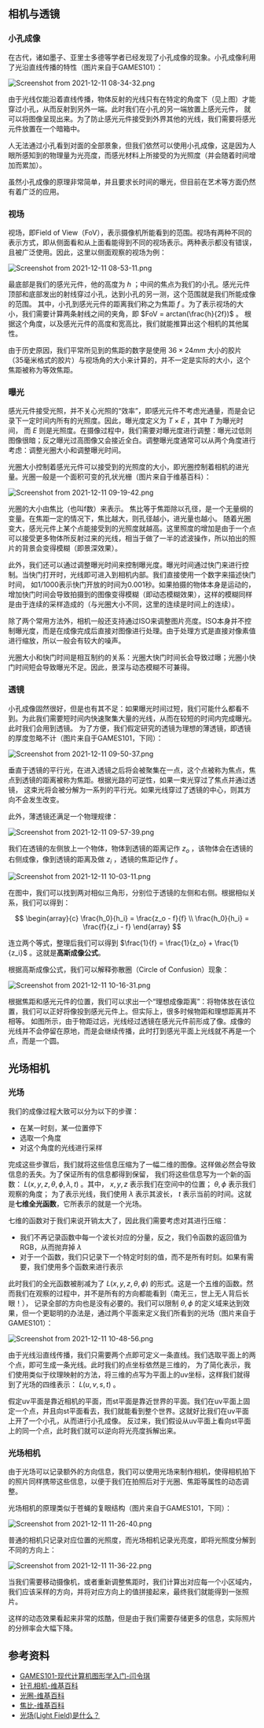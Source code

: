 ## 相机与透镜
### 小孔成像
在古代，诸如墨子、亚里士多德等学者已经发现了小孔成像的现象。小孔成像利用了光沿直线传播的特性（图片来自于GAMES101）：

![Screenshot from 2021-12-11 08-34-32.png](https://s2.loli.net/2021/12/11/dWmnj2g8ueOR31Q.png)

由于光线仅能沿着直线传播，物体反射的光线只有在特定的角度下（见上图）才能穿过小孔，从而反射到另外一端。此时我们在小孔的另一端放置上感光元件，
就可以将图像呈现出来。为了防止感光元件接受到外界其他的光线，我们需要将感光元件放置在一个暗箱中。

人无法通过小孔看到对面的全部景象，但我们依然可以使用小孔成像，这是因为人眼所感知到的物理量为光亮度，而感光材料上所接受的为光照度（并会随着时间增加而累加）。

虽然小孔成像的原理非常简单，并且要求长时间的曝光，但目前在艺术等方面仍然有着广泛的应用。

### 视场
视场，即Field of View（FoV），表示摄像机所能看到的范围。视场有两种不同的表示方式，即从侧面看和从上面看能得到不同的视场表示。两种表示都没有错误，
且被广泛使用。因此，这里以侧面观察的视场为例：

![Screenshot from 2021-12-11 08-53-11.png](https://s2.loli.net/2021/12/11/DnlUMvRWFH4NC9i.png)

最底部是我们的感光元件，他的高度为 $h$ ；中间的焦点为我们的小孔。感光元件顶部和底部发出的射线穿过小孔，达到小孔的另一测，这个范围就是我们所能成像的范围。
其中，小孔到感光元件的距离我们称之为焦距 $f$ 。为了表示视场的大小，我们需要计算两条射线之间的夹角，即 $FoV = arctan(\frac{h}{2f})$ 。
根据这个角度，以及感光元件的高度和宽高比，我们就能推算出这个相机的其他属性。

由于历史原因，我们平常所见到的焦距的数字是使用 $36 \times 24 mm$ 大小的胶片（35毫米格式的胶片）与视场角的大小来计算的，并不一定是实际的大小，这个焦距被称为等效焦距。

### 曝光
感光元件接受光照，并不关心光照的“效率”，即感光元件不考虑光通量，而是会记录下一定时间内所有的光照度。因此，曝光度定义为 $T \times E$ ，其中 $T$ 为曝光时间，
而 $E$ 则是光照度。在摄像过程中，我们需要对曝光度进行调整：曝光过低则图像很暗；反之曝光过高图像又会接近全白。调整曝光度通常可以从两个角度进行考虑：调整光圈大小和调整曝光时间。

光圈大小控制着感光元件可以接受到的光照度的大小，即光圈控制着相机的进光量。光圈一般是一个面积可变的孔状光栅（图片来自于维基百科）：

![Screenshot from 2021-12-11 09-19-42.png](https://s2.loli.net/2021/12/11/OZdDjszQhWrStBe.png)

光圈的大小由焦比（也叫f数）来表示。 焦比等于焦距除以孔径，是一个无量纲的变量。在焦距一定的情况下，焦比越大，则孔径越小，进光量也越小。
随着光圈变大，感光元件上某个点能接受到的光照度就越高。这里照度的增加是由于一个点可以接受更多物体所反射过来的光线，相当于做了一半的滤波操作，所以拍出的照片的背景会变得模糊（即景深效果）。

此外，我们还可以通过调整曝光时间来控制曝光度。曝光时间通过快门来进行控制。当快门打开时，光线即可进入到相机内部。我们直接使用一个数字来描述快门时间，
如1/1000表示快门开放的时间为0.001秒。如果拍摄的物体本身是运动的，增加快门时间会导致拍摄到的图像变得模糊（即动态模糊效果），这样的模糊同样是由于连续的采样造成的（与光圈大小不同，这里的连续是时间上的连续）。

除了两个常用方法外，相机一般还支持通过ISO来调整图片亮度。ISO本身并不控制曝光度，而是在成像完成后直接对图像进行处理。由于处理方式是直接对像素值进行缩放，所以一般会有较大的噪声。

光圈大小和快门时间是相互制约的关系：光圈大快门时间长会导致过曝；光圈小快门时间短会导致曝光不足。因此，景深与动态模糊不可兼得。

### 透镜
小孔成像固然很好，但是也有其不足：如果曝光时间过短，我们可能什么都看不到。为此我们需要短时间内快速聚集大量的光线，从而在较短的时间内完成曝光。此时我们会用到透镜。
为了方便，我们假定研究的透镜为理想的薄透镜，即透镜的厚度忽略不计（图片来自于GAMES101，下同）：

![Screenshot from 2021-12-11 09-50-37.png](https://s2.loli.net/2021/12/11/YRvLPQAVeXU4O8B.png)

垂直于透镜的平行光，在进入透镜之后将会被聚集在一点，这个点被称为焦点，焦点到透镜的距离被称为焦距。根据光路的可逆性，如果一束光穿过了焦点并通过透镜，
这束光将会被分解为一系列的平行光。如果光线穿过了透镜的中心，则其方向不会发生改变。

此外，薄透镜还满足一个物理规律：

![Screenshot from 2021-12-11 09-57-39.png](https://s2.loli.net/2021/12/11/wrlbFu2zRQjqgno.png)

我们在透镜的左侧放上一个物体，物体到透镜的距离记作 $z_o$ ，该物体会在透镜的右侧成像，像到透镜的距离及做 $z_i$ ，透镜的焦距记作 $f$ 。

![Screenshot from 2021-12-11 10-03-11.png](https://s2.loli.net/2021/12/11/qrfNt67KSGgpaHW.png)

在图中，我们可以找到两对相似三角形，分别位于透镜的左侧和右侧。根据相似关系，我们可以得到：

$$
\begin{array}{c}
\frac{h_0}{h_i} = \frac{z_o - f}{f} \\
\frac{h_0}{h_i} = \frac{f}{z_i - f}
\end{array}
$$

连立两个等式，整理后我们可以得到 $\frac{1}{f} = \frac{1}{z_o} + \frac{1}{z_i}$ 。这就是**高斯成像公式**。

根据高斯成像公式，我们可以解释弥散圈（Circle of Confusion）现象：

![Screenshot from 2021-12-11 10-16-31.png](https://s2.loli.net/2021/12/11/oMgC4OR2a1SJsmG.png)

根据焦距和感光元件的位置，我们可以求出一个“理想成像距离”：将物体放在该位置，我们可以正好将像投到感光元件上。但实际上，很多时候物距和理想距离并不相等。
如图所示，由于物距过远，光线经过透镜在感光元件前形成了像。成像的光线并不会停留在原地，而是会继续传播，此时打到感光平面上光线就不再是一个点，而是一个圆。

## 光场相机
### 光场
我们的成像过程大致可以分为以下的步骤：
+ 在某一时刻，某一位置停下
+ 选取一个角度
+ 对这个角度的光线进行采样

完成这些步骤后，我们就将这些信息压缩为了一幅二维的图像。这样做必然会导致信息的丢失。为了保证所有的信息都得到保留，
我们将这些信息写为一个新的函数： $L(x, y, z, \theta , \phi , \lambda , t)$ 。其中， $x, y, z$ 表示我们在空间中的位置； $\theta , \phi$ 表示我们观察的角度；
为了表示光线，我们使用 $\lambda$ 表示其波长， $t$ 表示当前的时间。这就是**七维全光函数**，它所表示的就是一个光场。

七维的函数对于我们来说开销太大了，因此我们需要考虑对其进行压缩：
+ 我们不再记录函数中每一个波长对应的分量，反之，我们令函数的返回值为RGB，从而抛弃掉 $\lambda$
+ 对于一个函数，我们只记录下一个特定时刻的值，而不是所有时刻。如果有需要，我们使用多个函数来进行表示

此时我们的全光函数被削减为了 $L(x, y, z, \theta, \phi)$ 的形式。这是一个五维的函数。然而我们在观察的过程中，并不是所有的方向都能看到（南无三，世上无人背后长眼！），
记录全部的方向也是没有必要的。我们可以限制 $\theta, \phi$ 的定义域来达到效果，但一个更聪明的办法是，通过两个平面来定义我们所看到的光场（图片来自于GAMES101）：

![Screenshot from 2021-12-11 10-48-56.png](https://s2.loli.net/2021/12/11/mAjFGwla6XdskS2.png)

由于光线沿直线传播，我们只需要两个点即可定义一条直线。我们选取平面上的两个点，即可生成一条光线。此时我们的点坐标依然是三维的，
为了简化表示，我们使用类似于纹理映射的方法，将三维的点写为平面上的uv坐标，这样我们就得到了光场的四维表示： $L(u, v, s, t)$ 。

假定uv平面是靠近相机的平面，而st平面是靠近世界的平面。我们在uv平面上固定一个点，并且向st平面看去，我们就能看到整个世界。这就好比我们在uv平面上开了一个小孔，从而进行小孔成像。
反过来，我们假设从uv平面上看向st平面上的同一个点，此时我们就可以逆向将光亮度拆解出来。

### 光场相机
由于光场可以记录额外的方向信息，我们可以使用光场来制作相机，使得相机拍下的照片同样携带这些信息，以便于我们在拍照后对于光圈、焦距等属性的动态调整。

光场相机的原理类似于苍蝇的复眼结构（图片来自于GAMES101，下同）：

![Screenshot from 2021-12-11 11-26-40.png](https://s2.loli.net/2021/12/11/jNVS64atW7F1O8Z.png)

普通的相机只记录对应位置的光照度，而光场相机记录光亮度，即将光照度分解到不同的方向上：

![Screenshot from 2021-12-11 11-36-22.png](https://s2.loli.net/2021/12/11/WTpjaStLKm2sY9G.png)

当我们需要移动摄像机，或者重新调整焦距时，我们计算出对应每一个小区域内，我们应该采样的方向，并将对应方向上的值拼接起来，最终我们就能得到一张照片。

这样的动态效果看起来非常的炫酷，但是由于我们需要存储更多的信息，实际照片的分辨率会大幅下降。


## 参考资料
+ [GAMES101-现代计算机图形学入门-闫令琪](https://www.bilibili.com/video/BV1X7411F744?p=19)
+ [针孔相机-维基百科](https://zh.wikipedia.org/wiki/%E9%87%9D%E5%AD%94%E7%9B%B8%E6%A9%9F)
+ [光圈-维基百科](https://zh.wikipedia.org/wiki/%E5%85%89%E5%9C%88)
+ [焦比-维基百科](https://zh.wikipedia.org/wiki/%E7%84%A6%E6%AF%94)
+ [光场(Light Field)是什么？](https://zhuanlan.zhihu.com/p/150925126)